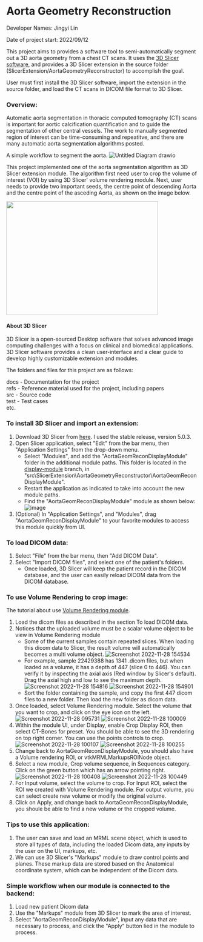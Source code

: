 # Aorta Geometry Reconstruction

Developer Names: Jingyi Lin

Date of project start: 2022/09/12

This project aims to provides a software tool to semi-automatically segment out a 3D aorta geometry from a chest CT scans. It uses the [3D Slicer software](https://www.slicer.org/), and provides a 3D Slicer extension in the source folder (SlicerExtension/AortaGeometryReconstructor) to accomplish the goal.

User must first install the 3D Slicer software, import the extension in the source folder, and load the CT scans in DICOM file format to 3D Slicer.

### Overview:
Automatic aorta segmentation in thoracic computed tomography (CT) scans is important for aortic calcification quantification and to guide the segmentation of other central vessels. The work to manually segmented region of interest can be time-consuming and repeatitve, and there are many automatic aorta segmentation algorithms posted.

A simple workflow to segment the aorta.
![Untitled Diagram drawio](https://user-images.githubusercontent.com/63418020/211897588-eb7da723-919d-4c4d-b06a-8fefb9c8dd0b.png)

This project implemented one of the aorta segmentation algorithm as 3D Slicer extension module. The algorithm first need user to crop the volume of interest (VOI) by using 3D Slicer' volume rendering module. Next, user needs to provide two important seeds, the centre point of descending Aorta and the centre point of the asceding Aorta, as shown on the image below.

<img src="https://user-images.githubusercontent.com/63418020/211897759-c54ffa90-760f-492f-8331-1e046ece35a7.png" height=300 width=400>

#### About 3D Slicer
3D Slicer is a open-sourced Desktop software that solves advanced image computing challenges with a focus on clinical and biomedical applications. 3D Slicer software provides a clean user-interface and a clear guide to develop highly customizable extension and modules. 

The folders and files for this project are as follows:

docs - Documentation for the project  
refs - Reference material used for the project, including papers  
src - Source code   
test - Test cases  
etc.  


### To install 3D Slicer and import an extension:
1. Download 3D Slicer from [here](https://download.slicer.org/). I used the stable release, version 5.0.3.
2. Open Slicer application, select "Edit" from the bar menu, then "Application Settings" from the drop-down menu.
    - Select "Modules", and add the "AortaGeomReconDisplayModule" folder in the additional module paths. This folder is located in the [display-module](https://github.com/smiths/aorta/tree/display-module) branch, in "src\SlicerExtension\AortaGeometryReconstructor\AortaGeomReconDisplayModule".
    - Restart the application as indicated to take into account the new module paths.
    - Find the "AortaGeomReconDisplayModule" module as shown below:
![image](https://user-images.githubusercontent.com/63418020/200126448-9aa863ac-b02d-4177-b3b9-698f66d31030.png)
3. (Optional) In "Application Settings", and "Modules", drag "AortaGeomReconDisplayModule" to your favorite modules to access this module quickly from UI.

### To load DICOM data:
1. Select "File" from the bar menu, then "Add DICOM Data".
2. Select "Import DICOM files", and select one of the patient's folders.
    - Once loaded, 3D Slicer will keep the patient record in the DICOM database, and the user can easily reload DICOM data from the DICOM database.

### To use Volume Rendering to crop image:
The tutorial about use [Volume Rendering module](https://slicer.readthedocs.io/en/latest/user_guide/modules/volumerendering.html).
1. Load the dicom files as described in the section To load DICOM data.
2. Notices that the uploaded volume must be a scalar volume object to be view in Volume Rendering module
    - Some of the current samples contain repeated slices. When loading this dicom data to Slicer, the result volume will automatically becomes a multi volume object. 
![Screenshot 2022-11-28 154534](https://user-images.githubusercontent.com/63418020/204377349-ed4fe11f-cc42-49b8-9175-27cbb6895f33.png)
    - For example, sample 22429388 has 1341 .dicom files, but when loaded as a volume, it has a depth of 447 (slice 0 to 446). You can verify it by inspecting the axial axis (Red window by Slicer's default). Drag the axial high and low to see the maximum depth. 
![Screenshot 2022-11-28 154816](https://user-images.githubusercontent.com/63418020/204378395-cba96ad0-70b2-4756-bb9f-a43ab9b3f174.png)
![Screenshot 2022-11-28 154901](https://user-images.githubusercontent.com/63418020/204378397-1ed83a9e-9354-4e81-907e-f6fdf6b62022.png)
    - Sort the folder containing the sample, and copy the first 447 dicom files to a new folder. Then load the new folder as dicom data.
3. Once loaded, select Volume Rendering module. Select the volume that you want to crop, and click on the eye icon on the left.  
![Screenshot 2022-11-28 095731](https://user-images.githubusercontent.com/63418020/204309728-c9ca1470-c9cd-4f6a-89f7-e3c2f4155fb5.png)
![Screenshot 2022-11-28 100009](https://user-images.githubusercontent.com/63418020/204309912-12301994-1d9a-4b96-9868-c1ad35eb1443.png)
4. Within the module UI, under Display, enable Crop Display ROI, then select CT-Bones for preset. You should be able to see the 3D rendering on top right corner. You can use the points controls to crop.  
![Screenshot 2022-11-28 100107](https://user-images.githubusercontent.com/63418020/204310154-9fd8df58-021d-416b-b64a-80f01ed7f49a.png)
![Screenshot 2022-11-28 100255](https://user-images.githubusercontent.com/63418020/204310637-f0c16410-0ad6-40ec-853e-9bbd993ed4ff.png)
5. Change back to AortaGeomReconDisplayModule, you should also have a Volume rendering ROI, or vtkMRMLMarkupsROINode object.
6. Select a new module, Crop volume sequence, in Sequences category. Click on the green button which has an arrow pointing right.  
![Screenshot 2022-11-28 100408](https://user-images.githubusercontent.com/63418020/204310886-322c9e33-a13e-42b4-aded-060dd229d71b.png)
![Screenshot 2022-11-28 100449](https://user-images.githubusercontent.com/63418020/204311044-bb3d4f10-ee01-4fcd-8a63-6ce4b879cec1.png)
7. For Input volume, select the volume to crop. For Input ROI, select the ROI we created with Volume Rendering module. For output volume, you can select create new volume or modify the original volume.
8. Click on Apply, and change back to AortaGeomReconDisplayModule, you shoule be able to find a new volume or the cropped volume.

### Tips to use this application:
1. The user can save and load an MRML scene object, which is used to store all types of data, including the loaded Dicom data, any inputs by the user on the UI, markups, etc.
2. We can use 3D Slicer's "Markups" module to draw control points and planes. These markup data are stored based on the Anatomical coordinate system, which can be independent of the Dicom data.

### Simple workflow when our module is connected to the backend:
1. Load new patient Dicom data
2. Use the "Markups" module from 3D Slicer to mark the area of interest.
3. Select "AortaGeomReconDisplayModule", input any data that are necessary to process, and click the "Apply" button lied in the module to process.



